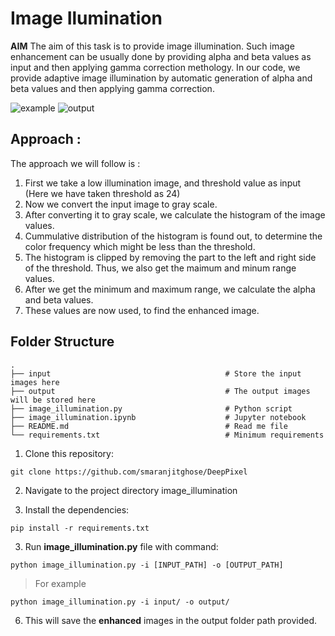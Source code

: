 ﻿# Image Ilumination

**AIM**
The aim of this task is to provide image illumination. Such image enhancement can be usually done by providing 
alpha and beta values as input and then applying gamma correction methology. In our code, we provide adaptive 
image illumination by automatic generation of alpha and beta values and then applying gamma correction. 

![example](https://github.com/purva98/DeepPixel/blob/master/deeppixel/image_illumination/input/4.jpg)
![output](https://github.com/purva98/DeepPixel/blob/master/deeppixel/image_illumination/output/4.jpg)

## Approach :
The approach we will follow is :
1.  First we take a low illumination image, and threshold value as input (Here we have taken threshold as 24)
2.  Now we convert the input image to gray scale.
3. After converting it to gray scale, we calculate the histogram of the image values.
3. Cummulative distribution of the histogram is found out, to determine the color frequency which might be less than the threshold.
4. The histogram is clipped by removing the part to the left and right side of the threshold. Thus, we also get the maimum and minum range values. 
5. After we get the minimum and maximum range, we calculate the alpha and beta values.
6. These values are now used, to find the enhanced image. 

## Folder Structure
    . 
    ├── input                                       # Store the input images here
    ├── output                                      # The output images will be stored here
    ├── image_illumination.py                       # Python script
    ├── image_illumination.ipynb                    # Jupyter notebook
    ├── README.md                                   # Read me file  
    └── requirements.txt                            # Minimum requirements
   

1. Clone this repository:
```
git clone https://github.com/smaranjitghose/DeepPixel
```
2. Navigate to the project directory image_illumination
 
2. Install the dependencies:
```
pip install -r requirements.txt 
```

3. Run **image_illumination.py** file with command: 
 
```
python image_illumination.py -i [INPUT_PATH] -o [OUTPUT_PATH]
```
 > For example
```
python image_illumination.py -i input/ -o output/
```
 
 
6. This will save the **enhanced** images in the output folder path provided.
